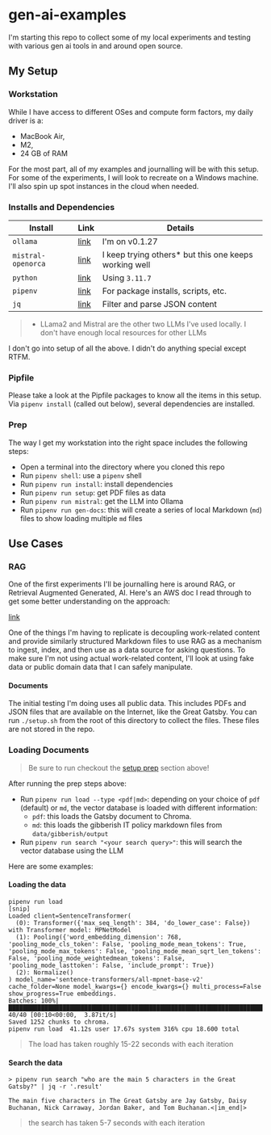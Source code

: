 # gen-ai-examples

I'm starting this repo to collect some of my local experiments and testing with various gen ai tools in and around open source.

## My Setup

### Workstation

While I have access to different OSes and compute form factors, my daily driver is a:

- MacBook Air,
- M2,
- 24 GB of RAM

For the most part, all of my examples and journalling will be with this setup. For some of the experiments, I will look to recreate on a Windows machine. I'll also spin up spot instances in the cloud when needed.

### Installs and Dependencies

| Install            | Link                                                         | Details                                                |
| ------------------ | ------------------------------------------------------------ | ------------------------------------------------------ |
| `ollama`           | [link](https://github.com/ollama/ollama)                     | I'm on v0.1.27                                         |
| `mistral-openorca` | [link](https://huggingface.co/Open-Orca/Mistral-7B-OpenOrca) | I keep trying others\* but this one keeps working well |
| `python`           | [link](https://www.python.org/downloads/)                    | Using `3.11.7`                                         |
| `pipenv`           | [link](https://pipenv.pypa.io/en/latest/)                    | For package installs, scripts, etc.                    |
| `jq`               | [link](https://github.com/jqlang/jq)                         | Filter and parse JSON content                          |

> - LLama2 and Mistral are the other two LLMs I've used locally. I don't have enough local resources for other LLMs

I don't go into setup of all the above. I didn't do anything special except RTFM.

### Pipfile

Please take a look at the Pipfile packages to know all the items in this setup. Via `pipenv install` (called out below), several dependencies are installed.

### Prep

The way I get my workstation into the right space includes the following steps:

- Open a terminal into the directory where you cloned this repo
- Run `pipenv shell`: use a `pipenv` shell
- Run `pipenv run install`: install dependencies
- Run `pipenv run setup`: get PDF files as data
- Run `pipenv run mistral`: get the LLM into Ollama
- Run `pipenv run gen-docs`: this will create a series of local Markdown (`md`) files to show loading multiple `md` files

## Use Cases

### RAG

One of the first experiments I'll be journalling here is around RAG, or Retrieval Augmented Generated, AI. Here's an AWS doc I read through to get some better understanding on the approach:

[link](https://docs.aws.amazon.com/sagemaker/latest/dg/jumpstart-foundation-models-customize-rag.html)

One of the things I'm having to replicate is decoupling work-related content and provide similarly structured Markdown files to use RAG as a mechanism to ingest, index, and then use as a data source for asking questions. To make sure I'm not using actual work-related content, I'll look at using fake data or public domain data that I can safely manipulate.

#### Documents

The initial testing I'm doing uses all public data. This includes PDFs and JSON files that are available on the Internet, like the Great Gatsby. You can run `./setup.sh` from the root of this directory to collect the files. These files are not stored in the repo.

### Loading Documents

> Be sure to run checkout the [setup prep](#prep) section above!

After running the prep steps above:

- Run `pipenv run load --type <pdf|md>`: depending on your choice of `pdf` (default) or `md`, the vector database is loaded with different information:
  - `pdf`: this loads the Gatsby document to Chroma. 
  - `md`: this loads the gibberish IT policy markdown files from `data/gibberish/output`
- Run `pipenv run search "<your search query>"`: this will search the vector database using the LLM

Here are some examples:

#### Loading the data

```shell
pipenv run load
[snip]
Loaded client=SentenceTransformer(
  (0): Transformer({'max_seq_length': 384, 'do_lower_case': False}) with Transformer model: MPNetModel
  (1): Pooling({'word_embedding_dimension': 768, 'pooling_mode_cls_token': False, 'pooling_mode_mean_tokens': True, 'pooling_mode_max_tokens': False, 'pooling_mode_mean_sqrt_len_tokens': False, 'pooling_mode_weightedmean_tokens': False, 'pooling_mode_lasttoken': False, 'include_prompt': True})
  (2): Normalize()
) model_name='sentence-transformers/all-mpnet-base-v2' cache_folder=None model_kwargs={} encode_kwargs={} multi_process=False show_progress=True embeddings.
Batches: 100%|██████████████████████████████████████████████████████████████████████████████████████████████████████████████████████████████████████████████████████████████████████| 40/40 [00:10<00:00,  3.87it/s]
Saved 1252 chunks to chroma.
pipenv run load  41.12s user 17.67s system 316% cpu 18.600 total
```

> The load has taken roughly 15-22 seconds with each iteration

#### Search the data

```shell
> pipenv run search "who are the main 5 characters in the Great Gatsby?" | jq -r '.result'

The main five characters in The Great Gatsby are Jay Gatsby, Daisy Buchanan, Nick Carraway, Jordan Baker, and Tom Buchanan.<|im_end|>
```

> the search has taken 5-7 seconds with each iteration
